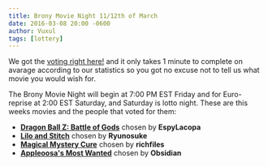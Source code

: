 ```yaml
---
title: Brony Movie Night 11/12th of March
date: 2016-03-08 20:00 -0600
author: Vuxul
tags: [lottery]
---
```

We got the [voting right here!][lotto] and it only takes 1 minute to complete on avarage according to our statistics so you got no excuse not to tell us what movie you would wish for.

The Brony Movie Night will begin at 7:00 PM EST Friday and for Euro-reprise at 2:00 EST Saturday, and Saturday is lotto night.
These are this weeks movies and the people that voted for them:

 - **[Dragon Ball Z: Battle of Gods][m1]** chosen by **EspyLacopa**
 - **[Lilo and Stitch][m2]** chosen by **Ryunosuke**
 - **[Magical Mystery Cure][p1]** chosen by **richfiles**
 - **[Appleoosa's Most Wanted][p2]** chosen by **Obsidian**

[m1]: http://www.imdb.com/title/tt2263944/
[m2]: http://www.imdb.com/title/tt0275847/
[p1]: http://mlp.wikia.com/wiki/Magical_Mystery_Cure
[p2]: http://mlp.wikia.com/wiki/Appleoosa's_Most_Wanted
[lotto]: https://bronystate.typeform.com/to/cm30vT
